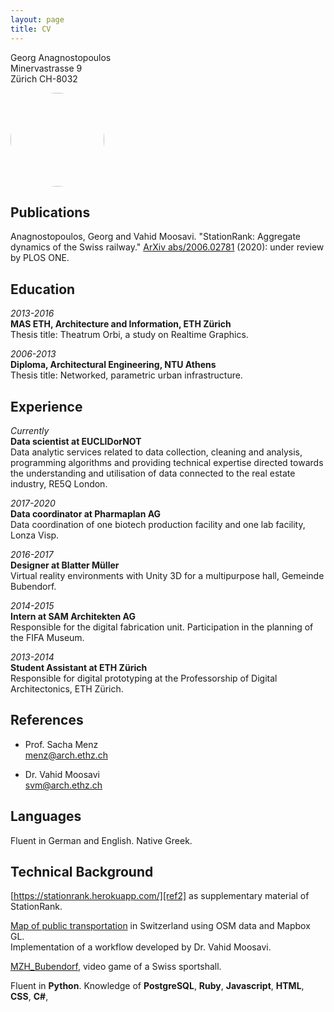 ```yaml
---
layout: page
title: CV
---
```

Georg Anagnostopoulos<br>
Minervastrasse 9<br>
Zürich CH-8032

<img src="https://github.com/GAnagno/myblog/blob/gh-pages/assets/images/Bild.jpg?raw=true" height="auto" width="150" style="border-radius:50%">

Publications
---------


Anagnostopoulos, Georg and Vahid Moosavi. "StationRank: Aggregate dynamics of the Swiss railway." [ArXiv abs/2006.02781][ref1] (2020): under review by PLOS ONE.

Education
---------
*2013-2016*  
**MAS ETH, Architecture and Information, ETH Zürich**  
Thesis title: Theatrum Orbi, a study on Realtime Graphics.  

*2006-2013*  
**Diploma, Architectural Engineering, NTU Athens**  
Thesis title: Networked, parametric urban infrastructure.

Experience
----------
*Currently*  
**Data scientist at EUCLIDorNOT**  
Data analytic services related to data collection, cleaning and analysis, programming algorithms and providing technical expertise directed towards the understanding and utilisation of data connected to the real estate industry, RE5Q London.  

*2017-2020*  
**Data coordinator at Pharmaplan AG**  
Data coordination of one biotech production facility and one lab facility, Lonza Visp.  

*2016-2017*  
**Designer at Blatter Müller**  
Virtual reality environments with Unity 3D for a multipurpose hall, Gemeinde Bubendorf.  

*2014-2015*  
**Intern at SAM Architekten AG**  
Responsible for the digital fabrication unit. Participation in the planning of the FIFA Museum.  

*2013-2014*  
**Student Assistant at ETH Zürich**  
Responsible for digital prototyping at the Professorship of Digital Architectonics, ETH Zürich.

References
--------------------
- Prof. Sacha Menz  
menz@arch.ethz.ch

- Dr. Vahid Moosavi  
svm@arch.ethz.ch

Languages
--------------------
Fluent in German and English. Native Greek.

Technical Background
--------------------
[https://stationrank.herokuapp.com/][ref2] as supplementary material of StationRank.

[Map of public transportation][ref3] in Switzerland using OSM data and Mapbox GL.  
Implementation of a workflow developed by Dr. Vahid Moosavi.

[MZH_Bubendorf][ref4], video game of a Swiss sportshall.

Fluent in **Python**. Knowledge of **PostgreSQL**, **Ruby**, **Javascript**, **HTML**, **CSS**, **C#**, 

[ref1]: https://arxiv.org/abs/2006.02781
[ref2]: https://stationrank.herokuapp.com/
[ref3]: https://ganagno.github.io/maps/che.html
[ref4]: http://anagno.com/MZH_Bubendorf/

